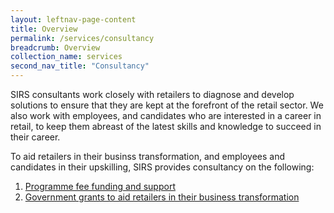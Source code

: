 ```yaml
---
layout: leftnav-page-content
title: Overview
permalink: /services/consultancy
breadcrumb: Overview
collection_name: services
second_nav_title: "Consultancy"
---
```

<p>SIRS consultants work closely with retailers to diagnose and develop solutions to ensure that they are kept at the forefront of the retail sector. We also work with employees, and candidates who are interested in a career in retail, to keep them abreast of the latest skills and knowledge to succeed in their career.</p>

<p>To aid retailers in their businss transformation, and employees and candidates in their upskilling, SIRS provides consultancy on the following:
  
  <ol>
  <li><a href="/services/consultancy/funding-and-support">Programme fee funding and support</a></li>
  <li><a href="/services/consultancy/grants">Government grants to aid retailers in their business transformation</a></li>
  </ol>
